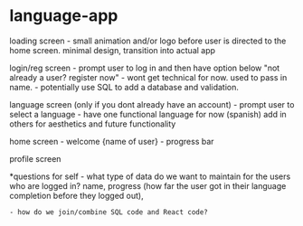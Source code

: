 # language-app

loading screen
    - small animation and/or logo before user is directed to the home screen. minimal design, transition into actual app

login/reg screen
    - prompt user to log in and then have option below "not already a user? register now"
    - wont get technical for now. used to pass in name.
    - potentially use SQL to add a database and validation.

language screen (only if you dont already have an account)
    - prompt user to select a language
    - have one functional language for now (spanish) add in others for aesthetics and future functionality

home screen
    - welcome {name of user}
    - progress bar


profile screen


*questions for self
    - what type of data do we want to maintain for the users who are logged in? name, progress (how far the user got in their language completion before they logged out), 

    - how do we join/combine SQL code and React code?